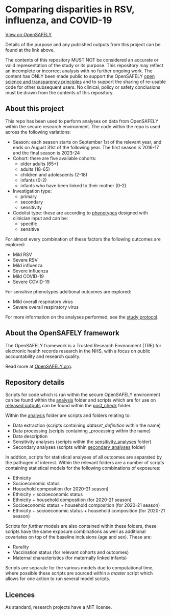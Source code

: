 # Comparing disparities in RSV, influenza, and COVID-19

[View on OpenSAFELY](https://jobs.opensafely.org/repo/https%253A%252F%252Fgithub.com%252Fopensafely%252Fdisparities-comparison)

Details of the purpose and any published outputs from this project can be found at the link above.

The contents of this repository MUST NOT be considered an accurate or valid representation of the study or its purpose. 
This repository may reflect an incomplete or incorrect analysis with no further ongoing work.
The content has ONLY been made public to support the OpenSAFELY [open science and transparency principles](https://www.opensafely.org/about/#contributing-to-best-practice-around-open-science) and to support the sharing of re-usable code for other subsequent users.
No clinical, policy or safety conclusions must be drawn from the contents of this repository.

## About this project

This repo has been used to perform analyses on data from OpenSAFELY within the secure research environment. The code within the repo is used across the following variations:

- Season: each season starts on September 1st of the relevant year, and ends on August 31st of the following year. The first season is 2016-17 and the final season is 2023-24
- Cohort: there are five available cohorts:
   - older adults (65+)
   - adults (18-65)
   - children and adolescents (2-18)
   - infants (0-2)
   - infants who have been linked to their mother (0-2)
- Investigation type:
    - primary
    - secondary
    - sensitivity
- Codelist type: these are according to [phenotypes](https://github.com/opensafely/disparities-comparison/issues/1) designed with clinician input and can be:
    - specific
    - sensitive

For almost every combination of these factors the following outcomes are explored:

- Mild RSV
- Severe RSV
- Mild influenza
- Severe influenza
- Mild COVID-19
- Severe COVID-19

For sensitive phenotypes additional outcomes are explored:

- Mild overall respiratory virus
- Severe overall respiratory virus

For more information on the analyses performed, see the [study protocol](https://github.com/opensafely/disparities-comparison/blob/main/docs/Finalised%20OpenSAFELY%20Protocol%20(Comparison%20of%20Disparities%20in%20RSV%2C%20influenza%2C%20and%20COVID-19).pdf).

## About the OpenSAFELY framework

The OpenSAFELY framework is a Trusted Research Environment (TRE) for electronic
health records research in the NHS, with a focus on public accountability and
research quality.

Read more at [OpenSAFELY.org](https://opensafely.org).

## Repository details

Scripts for code which is run within the secure OpenSAFELY environment can be found within the [analysis](https://github.com/opensafely/disparities-comparison/tree/main/analysis) folder and scripts which are for use on [released outputs](https://jobs.opensafely.org/comparing-disparities-in-rsv-influenza-and-covid-19/disparities-comparison-rsv-flu-c19/outputs/) can be found within the [post_check](https://github.com/opensafely/disparities-comparison/tree/main/post_check) folder. 

Within the [analysis](https://github.com/opensafely/disparities-comparison/tree/main/analysis) folder are scripts and folders relating to:

- Data extraction (scripts containing _dataset_definition_ within the name)
- Data processing (scripts containing __processing_ within the name)
- Data description
- Sensitivity analyses (scripts within the [sensitivity_analyses](https://github.com/opensafely/disparities-comparison/tree/main/analysis/sensitivity_analyses) folder)
- Secondary analyses (scripts within [secondary_analyses](https://github.com/opensafely/disparities-comparison/tree/main/analysis/secondary_analyses) folder)

In addtion, scripts for statistical analyses of all outcomes are separated by the pathogen of interest. Within the relevant folders are a number of scripts containing statistical models for the following combinations of exposures:

- Ethnicity
- Socioeconomic status
- Household composition (for 2020-21 season)
- Ethnicity + socioeconomic status
- Ethnicity + household composition (for 2020-21 season)
- Socioeconomic status + household composition (for 2020-21 season)
- Ethnicity + socioeconomic status + household composition (for 2020-21 season)

Scripts for _further_ models are also contained within these folders, these scripts have the same exposure combinations as well as additional covariates on top of the baseline inclusions (age and sex). These are:

- Rurality
- Vaccination status (for relevant cohorts and outcomes)
- Maternal characteristics (for maternally linked infants)

Scripts are separate for the various models due to computational time, where possible these scripts are sourced within a _master_ script which allows for one action to run several model scripts.

## Licences
As standard, research projects have a MIT license. 
